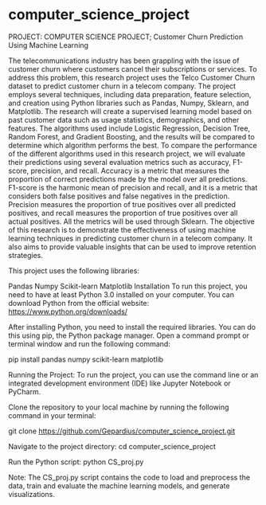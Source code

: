 # computer_science_project
PROJECT: COMPUTER SCIENCE PROJECT; Customer Churn Prediction Using Machine Learning

The telecommunications industry has been grappling with the issue of customer churn where customers cancel their subscriptions or services. To address this problem, this research project uses the Telco Customer Churn dataset to predict customer churn in a telecom company. The project employs several techniques, including data preparation, feature selection, and creation using Python libraries such as Pandas, Numpy, Sklearn, and Matplotlib.
The research will create a supervised learning model based on past customer data such as usage statistics, demographics, and other features. The algorithms used include Logistic Regression, Decision Tree, Random Forest, and Gradient Boosting, and the results will be compared to determine which algorithm performs the best. To compare the performance of the different algorithms used in this research project, we will evaluate their predictions using several evaluation metrics such as accuracy, F1-score, precision, and recall. Accuracy is a metric that measures the proportion of correct predictions made by the model over all predictions. F1-score is the harmonic mean of precision and recall, and it is a metric that considers both false positives and false negatives in the prediction. Precision measures the proportion of true positives over all predicted positives, and recall measures the proportion of true positives over all actual positives. All the metrics will be used through Sklearn.
The objective of this research is to demonstrate the effectiveness of using machine learning techniques in predicting customer churn in a telecom company. It also aims to provide valuable insights that can be used to improve retention strategies.


This project uses the following libraries:

Pandas
Numpy
Scikit-learn
Matplotlib
Installation
To run this project, you need to have at least Python 3.0 installed on your computer. You can download Python from the official website: https://www.python.org/downloads/

After installing Python, you need to install the required libraries. You can do this using pip, the Python package manager. Open a command prompt or terminal window and run the following command:

pip install pandas numpy scikit-learn matplotlib

Running the Project:
To run the project, you can use the command line or an integrated development environment (IDE) like Jupyter Notebook or PyCharm.

Clone the repository to your local machine by running the following command in your terminal:

git clone https://github.com/Gepardius/computer_science_project.git

Navigate to the project directory:
cd computer_science_project


Run the Python script:
python CS_proj.py

Note: The CS_proj.py script contains the code to load and preprocess the data, train and evaluate the machine learning models, and generate visualizations. 
